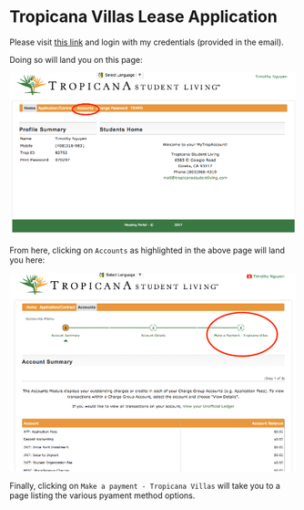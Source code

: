 # Tropicana Villas Lease Application

Please visit [this link](https://myaccount.tropicanastudenthousing.com/) and login with my credentials (provided in the email).

Doing so will land you on this page:

![](./images/post-login.png)

From here, clicking on `Accounts` as highlighted in the above page will land you here:

![](./images/accounts.png)

Finally, clicking on `Make a payment - Tropicana Villas` will take you to a page listing the various pyament method options.




